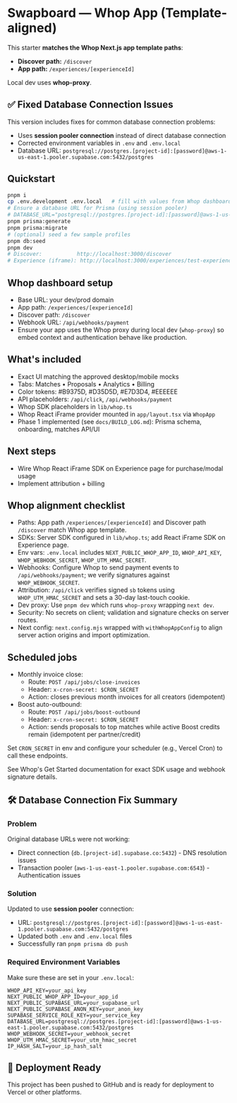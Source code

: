 # Swapboard — Whop App (Template-aligned)

This starter **matches the Whop Next.js app template paths**:
- **Discover path:** `/discover`
- **App path:** `/experiences/[experienceId]`

Local dev uses **whop-proxy**.

## ✅ Fixed Database Connection Issues

This version includes fixes for common database connection problems:
- Uses **session pooler connection** instead of direct database connection
- Corrected environment variables in `.env` and `.env.local`
- Database URL: `postgresql://postgres.[project-id]:[password]@aws-1-us-east-1.pooler.supabase.com:5432/postgres`

## Quickstart
```bash
pnpm i
cp .env.development .env.local   # fill with values from Whop dashboard
# Ensure a database URL for Prisma (using session pooler)
# DATABASE_URL="postgresql://postgres.[project-id]:[password]@aws-1-us-east-1.pooler.supabase.com:5432/postgres"
pnpm prisma:generate
pnpm prisma:migrate
# (optional) seed a few sample profiles
pnpm db:seed
pnpm dev
# Discover:           http://localhost:3000/discover
# Experience (iframe): http://localhost:3000/experiences/test-experience
```

## Whop dashboard setup
- Base URL: your dev/prod domain
- App path: `/experiences/[experienceId]`
- Discover path: `/discover`
- Webhook URL: `/api/webhooks/payment`
- Ensure your app uses the Whop proxy during local dev (`whop-proxy`) so embed context and authentication behave like production.

## What's included
- Exact UI matching the approved desktop/mobile mocks
- Tabs: Matches • Proposals • Analytics • Billing
- Color tokens: #B9375D, #D35D5D, #E7D3D4, #EEEEEE
- API placeholders: `/api/click`, `/api/webhooks/payment`
- Whop SDK placeholders in `lib/whop.ts`
- Whop React iFrame provider mounted in `app/layout.tsx` via `WhopApp`
- Phase 1 implemented (see `docs/BUILD_LOG.md`): Prisma schema, onboarding, matches API/UI

## Next steps
- Wire Whop React iFrame SDK on Experience page for purchase/modal usage
- Implement attribution + billing

## Whop alignment checklist
- Paths: App path `/experiences/[experienceId]` and Discover path `/discover` match Whop app template.
- SDKs: Server SDK configured in `lib/whop.ts`; add React iFrame SDK on Experience page.
- Env vars: `.env.local` includes `NEXT_PUBLIC_WHOP_APP_ID`, `WHOP_API_KEY`, `WHOP_WEBHOOK_SECRET`, `WHOP_UTM_HMAC_SECRET`.
- Webhooks: Configure Whop to send payment events to `/api/webhooks/payment`; we verify signatures against `WHOP_WEBHOOK_SECRET`.
- Attribution: `/api/click` verifies signed `sb` tokens using `WHOP_UTM_HMAC_SECRET` and sets a 30-day last-touch cookie.
- Dev proxy: Use `pnpm dev` which runs `whop-proxy` wrapping `next dev`.
- Security: No secrets on client; validation and signature checks on server routes.
- Next config: `next.config.mjs` wrapped with `withWhopAppConfig` to align server action origins and import optimization.

## Scheduled jobs
- Monthly invoice close:
  - Route: `POST /api/jobs/close-invoices`
  - Header: `x-cron-secret: $CRON_SECRET`
  - Action: closes previous month invoices for all creators (idempotent)
- Boost auto-outbound:
  - Route: `POST /api/jobs/boost-outbound`
  - Header: `x-cron-secret: $CRON_SECRET`
  - Action: sends proposals to top matches while active Boost credits remain (idempotent per partner/credit)

Set `CRON_SECRET` in env and configure your scheduler (e.g., Vercel Cron) to call these endpoints.

See Whop's Get Started documentation for exact SDK usage and webhook signature details.

## 🛠️ Database Connection Fix Summary

### Problem
Original database URLs were not working:
- Direct connection (`db.[project-id].supabase.co:5432`) - DNS resolution issues
- Transaction pooler (`aws-1-us-east-1.pooler.supabase.com:6543`) - Authentication issues

### Solution
Updated to use **session pooler** connection:
- URL: `postgresql://postgres.[project-id]:[password]@aws-1-us-east-1.pooler.supabase.com:5432/postgres`
- Updated both `.env` and `.env.local` files
- Successfully ran `pnpm prisma db push`

### Required Environment Variables
Make sure these are set in your `.env.local`:
```env
WHOP_API_KEY=your_api_key
NEXT_PUBLIC_WHOP_APP_ID=your_app_id
NEXT_PUBLIC_SUPABASE_URL=your_supabase_url
NEXT_PUBLIC_SUPABASE_ANON_KEY=your_anon_key
SUPABASE_SERVICE_ROLE_KEY=your_service_key
DATABASE_URL=postgresql://postgres.[project-id]:[password]@aws-1-us-east-1.pooler.supabase.com:5432/postgres
WHOP_WEBHOOK_SECRET=your_webhook_secret
WHOP_UTM_HMAC_SECRET=your_utm_hmac_secret
IP_HASH_SALT=your_ip_hash_salt
```

## 🚀 Deployment Ready
This project has been pushed to GitHub and is ready for deployment to Vercel or other platforms.
